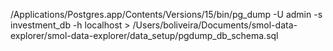 /Applications/Postgres.app/Contents/Versions/15/bin/pg_dump -U admin -s investment_db -h localhost > 
/Users/boliveira/Documents/smol-data-explorer/smol-data-explorer/data_setup/pgdump_db_schema.sql
